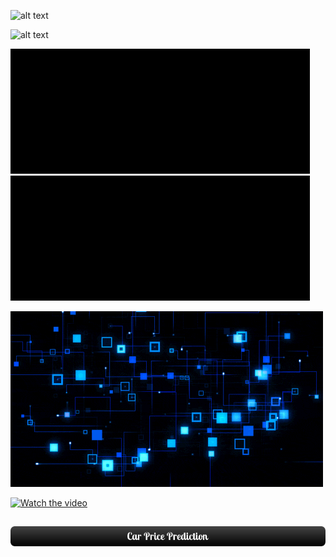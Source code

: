 ![alt text](https://github.com/forevercodingbot/forevercodingbot/blob/main/images/blue2.gif?raw=true)

![alt text](https://github.com/forevercodingbot/forevercodingbot/blob/main/images/arrival_at_saturn-wallpaper-7680x4320.jpg?raw=true)

![alt text](https://github.com/forevercodingbot/forevercodingbot/blob/main/images/giphy.gif?raw=true) 
![alt text](https://github.com/forevercodingbot/forevercodingbot/blob/main/images/giphy.gif?raw=true)

![alt text](https://github.com/forevercodingbot/forevercodingbot/blob/main/images/blue.gif?raw=true)

[![Watch the video](https://img.youtube.com/vi/T-D1KVIuvjA/maxresdefault.jpg)](https://youtu.be/T-D1KVIuvjA)

 <a href="https://github.com/athulyesudas/Basic-Website/blob/main/index.html"><h2>![alt text](https://github.com/forevercodingbot/forevercodingbot/blob/main/images/button_car-price-prediction%20(1).png?raw=true)</h2></a>



